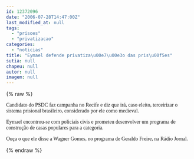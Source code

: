 ```yaml
---
id: 12372096
date: "2006-07-28T14:47:00Z"
last_modified_at: null
tags:
  - "prisoes"
  - "privatizacao"
categories:
  - "noticias"
title: "Eymael defende privatiza\u00e7\u00e3o das pris\u00f5es"
sutia: null
chapeu: null
autor: null
imagem: null
---
```

{% raw %}
<p><P><FONT face=Verdana>Candidato do PSDC faz campanha no Recife e diz que irá, caso eleito, terceirizar o sistema prisional brasileiro, considerado por ele como medieval.</FONT></P></p>
<p><P><FONT face=Verdana>Eymael encontrou-se com policiais civis e prometeu desenvolver um programa de construção de casas populares para a categoria.</FONT></P></p>
<p><P><FONT face=Verdana>Ouça o que ele disse a Wagner Gomes, no programa de Geraldo Freire, na Rádio Jornal.</FONT></P> </p>
{% endraw %}